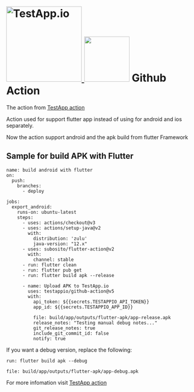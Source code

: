 
# [<img src="https://assets.testapp.io/logo/blue.svg" width="200" alt="TestApp.io"/>  <img width="120" src="https://docs.flutter.dev/assets/images/shared/brand/flutter/logo/flutter-lockup.png"/>](https://testapp.io/) Github Action
The action from [TestApp action](https://github.com/testappio/github-action)

Action used for support flutter app instead of using for android and ios separately.

Now the action support android and the apk build  from flutter Framework

## Sample for build APK with Flutter
```
name: build android with flutter
on:
  push:
    branches:
      - deploy

jobs:
  export_android:
    runs-on: ubuntu-latest
    steps:
      - uses: actions/checkout@v3
      - uses: actions/setup-java@v2
        with:
          distribution: 'zulu'
          java-version: "12.x"
      - uses: subosito/flutter-action@v2
        with:
          channel: stable
      - run: flutter clean
      - run: flutter pub get
      - run: flutter build apk --release

      - name: Upload APK to TestApp.io
        uses: testappio/github-action@v5
        with:
          api_token: ${{secrets.TESTAPPIO_API_TOKEN}}
          app_id: ${{secrets.TESTAPPIO_APP_ID}}
          
          file: build/app/outputs/flutter-apk/app-release.apk
          release_notes: "Testing manual debug notes..."
          git_release_notes: true
          include_git_commit_id: false
          notify: true
```

If you want a debug version, replace the following:

`run: flutter build apk --debug`

`file: build/app/outputs/flutter-apk/app-debug.apk`


For more infomation visit [TestApp action](https://github.com/testappio/github-action)